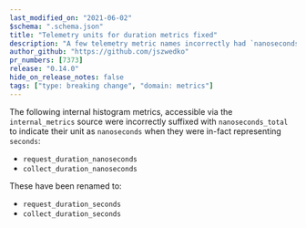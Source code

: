 ```yaml
---
last_modified_on: "2021-06-02"
$schema: ".schema.json"
title: "Telemetry units for duration metrics fixed"
description: "A few telemetry metric names incorrectly had `nanoseconds_total` in their name when they are actually `seconds`"
author_github: "https://github.com/jszwedko"
pr_numbers: [7373]
release: "0.14.0"
hide_on_release_notes: false
tags: ["type: breaking change", "domain: metrics"]
---
```


The following internal histogram metrics, accessible via the `internal_metrics` source were incorrectly suffixed with
`nanoseconds_total` to indicate their unit as `nanoseconds` when they were in-fact representing `seconds`:

- `request_duration_nanoseconds`
- `collect_duration_nanoseconds`

These have been renamed to:

- `request_duration_seconds`
- `collect_duration_seconds`
